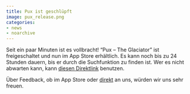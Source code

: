 ```yaml
---
title: Pux ist geschlüpft
image: pux_release.png
categories:
- news 
- noarchive
---
```

Seit ein paar Minuten ist es vollbracht! “Pux – The Glaciator” ist freigeschaltet und nun im App Store erhältlich. Es kann noch bis zu 24 Stunden dauern, bis er durch die Suchfunktion zu finden ist. Wer es nicht abwarten kann, kann [diesen Direktlink]( http://itunes.apple.com/us/app/pux-the-glaciator/id488670792?ls=1&mt=8) benutzen.

Über Feedback, ob im App Store oder [direkt](mailto:wessel@asdf-systems.de) an uns, würden wir uns sehr freuen.
